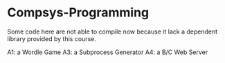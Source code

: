 # Compsys-Programming

Some code here are not able to compile now because it lack a dependent library provided by this course.

A1: a Wordle Game
A3: a Subprocess Generator
A4: a B/C Web Server 
